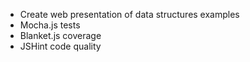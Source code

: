 * Create web presentation of data structures examples
* Mocha.js tests
* Blanket.js coverage
* JSHint code quality